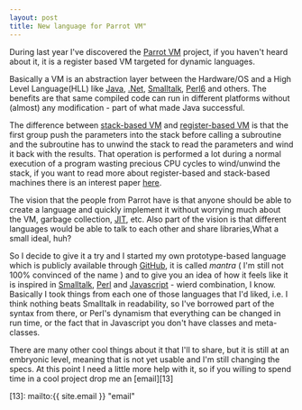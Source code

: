 ```yaml
---
layout: post
title: New language for Parrot VM"
---
```


During last year I've discovered the [Parrot VM][1] project, if you haven't heard about it, it is a register based VM targeted for dynamic languages.

Basically a VM is an abstraction layer between the Hardware/OS and a High Level Language(HLL) like [Java][2], [.Net][3], [Smalltalk][4], [Perl6][5] and others. The benefits are that same compiled code can run in different platforms without (almost) any modification - part of what made Java successful.

The difference between [stack-based VM][6] and [register-based VM][7] is that the first group push the parameters into the stack before calling a subroutine and the subroutine has to unwind the stack to read the parameters and wind it back with the results. That operation is performed a lot during a normal execution of a program wasting precious CPU cycles to wind/unwind the stack, if you want to read more about register-based and stack-based machines there is an interest paper [here][8].

The vision that the people from Parrot have is that anyone should be able to create a language and quickly implement it without worrying much about the VM, garbage collection, [JIT][9], etc. Also part of the vision is that different languages would be able to talk to each other and share libraries,What a small ideal, huh?

So I decide to give it a try and I started my own prototype-based language which is publicly available through [GitHub][10], it is called *mantra* ( I'm still not 100% convinced of the name ) and to give you an idea of how it feels like it is inspired in [Smalltalk][4], [Perl][11] and [Javascript][12] - wierd combination, I know. Basically I took things from each one of those languages that I'd liked, i.e. I think nothing beats Smalltalk in readability, so I've borrowed part of the syntax from there, or Perl's dynamism that everything can be changed in run time, or the fact that in Javascript you don't have classes and meta-classes.

There are many other cool things about it that I'll to share, but it is still at an embryonic level, meaning that is not yet usable and I'm still changing the specs. At this point I need a little more help with it, so if you willing to spend time in a cool project drop me an [email][13]

[1]:  http://www.parrot.org/ "Parrot VM"
[2]:  http://www.sun.com/java/ "Java"
[3]:  http://www.microsoft.com/net/ ".Net"
[4]:  http://en.wikipedia.org/wiki/Smalltalk "Smalltalk"
[5]:  http://perl6.org/ "Perl 6"
[6]:  http://en.wikipedia.org/wiki/Stack_machine "Stack Machine"
[7]:  http://en.wikipedia.org/wiki/Register_machine "Register Machine"
[8]:  http://www.usenix.org/events/vee05/full_papers/p153-yunhe.pdf "Register vs. Stack machines"
[9]:  http://en.wikipedia.org/wiki/Just-in-time_compilation "JIT"
[10]: http://github.com/bluescreen10/mantra "Mantra"
[11]: http://www.perl.org/ "Perl"
[12]: http://en.wikipedia.org/wiki/JavaScript "Javascript"
[13]: mailto:{{ site.email }} "email"